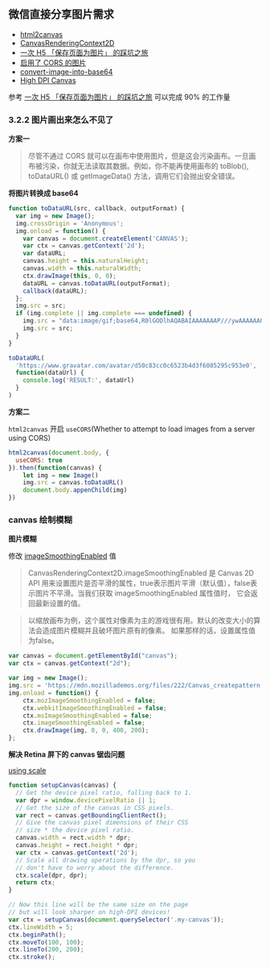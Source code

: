 ## 微信直接分享图片需求

+ [html2canvas](https://html2canvas.hertzen.com/configuration)
+	[CanvasRenderingContext2D](https://developer.mozilla.org/zh-CN/docs/Web/API/CanvasRenderingContext2D)
+ [一次 H5 「保存页面为图片」 的踩坑之旅](https://juejin.im/post/5a17c5e26fb9a04527254689)
+ [启用了 CORS 的图片](https://developer.mozilla.org/zh-CN/docs/Web/HTML/CORS_enabled_image)
+ [convert-image-into-base64](https://stackoverflow.com/questions/6150289/how-to-convert-image-into-base64-string-using-javascript)
+ [High DPI Canvas](https://www.html5rocks.com/en/tutorials/canvas/hidpi/)


参考 [一次 H5 「保存页面为图片」 的踩坑之旅](https://juejin.im/post/5a17c5e26fb9a04527254689) 可以完成 90% 的工作量

### 3.2.2 图片画出来怎么不见了

**方案一**

>尽管不通过 CORS 就可以在画布中使用图片，但是这会污染画布。一旦画布被污染，你就无法读取其数据。例如，你不能再使用画布的 toBlob(), toDataURL() 或 getImageData() 方法，调用它们会抛出安全错误。

**将图片转换成 base64**

```js
function toDataURL(src, callback, outputFormat) {
  var img = new Image();
  img.crossOrigin = 'Anonymous';
  img.onload = function() {
    var canvas = document.createElement('CANVAS');
    var ctx = canvas.getContext('2d');
    var dataURL;
    canvas.height = this.naturalHeight;
    canvas.width = this.naturalWidth;
    ctx.drawImage(this, 0, 0);
    dataURL = canvas.toDataURL(outputFormat);
    callback(dataURL);
  };
  img.src = src;
  if (img.complete || img.complete === undefined) {
    img.src = "data:image/gif;base64,R0lGODlhAQABAIAAAAAAAP///ywAAAAAAQABAAACAUwAOw==";
    img.src = src;
  }
}

toDataURL(
  'https://www.gravatar.com/avatar/d50c83cc0c6523b4d3f6085295c953e0',
  function(dataUrl) {
    console.log('RESULT:', dataUrl)
  }
)
```

**方案二**

`html2canvas` 开启 `useCORS`(Whether to attempt to load images from a server using CORS)

```js
html2canvas(document.body, {
  useCORS: true
}).then(function(canvas) {
	let img = new Image()
	img.src = canvas.toDataURL()
	document.body.appenChild(img)
})
```


### canvas 绘制模糊

**图片模糊**

修改 [imageSmoothingEnabled](https://developer.mozilla.org/zh-CN/docs/Web/API/CanvasRenderingContext2D/imageSmoothingEnabled) 值

>CanvasRenderingContext2D.imageSmoothingEnabled 是 Canvas 2D API 用来设置图片是否平滑的属性，true表示图片平滑（默认值），false表示图片不平滑。当我们获取 imageSmoothingEnabled 属性值时， 它会返回最新设置的值。

>以缩放画布为例，这个属性对像素为主的游戏很有用。默认的改变大小的算法会造成图片模糊并且破坏图片原有的像素。 如果那样的话，设置属性值为false。

```js
var canvas = document.getElementById("canvas");
var ctx = canvas.getContext("2d");

var img = new Image();
img.src = 'https://mdn.mozillademos.org/files/222/Canvas_createpattern.png';
img.onload = function() {
 	ctx.mozImageSmoothingEnabled = false;
 	ctx.webkitImageSmoothingEnabled = false;
 	ctx.msImageSmoothingEnabled = false;
 	ctx.imageSmoothingEnabled = false;
 	ctx.drawImage(img, 0, 0, 400, 200);
};
```


**解决 Retina 屏下的 canvas 锯齿问题**

[using scale](https://www.html5rocks.com/en/tutorials/canvas/hidpi/)

```js
function setupCanvas(canvas) {
  // Get the device pixel ratio, falling back to 1.
  var dpr = window.devicePixelRatio || 1;
  // Get the size of the canvas in CSS pixels.
  var rect = canvas.getBoundingClientRect();
  // Give the canvas pixel dimensions of their CSS
  // size * the device pixel ratio.
  canvas.width = rect.width * dpr;
  canvas.height = rect.height * dpr;
  var ctx = canvas.getContext('2d');
  // Scale all drawing operations by the dpr, so you
  // don't have to worry about the difference.
  ctx.scale(dpr, dpr);
  return ctx;
}

// Now this line will be the same size on the page
// but will look sharper on high-DPI devices!
var ctx = setupCanvas(document.querySelector('.my-canvas'));
ctx.lineWidth = 5;
ctx.beginPath();
ctx.moveTo(100, 100);
ctx.lineTo(200, 200);
ctx.stroke();
```
